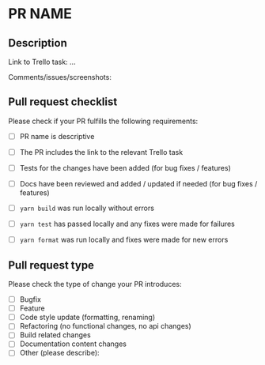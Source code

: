 # PR NAME
## Description
Link to Trello task: ...

Comments/issues/screenshots:


## Pull request checklist

Please check if your PR fulfills the following requirements:
- [ ] PR name is descriptive
- [ ] The PR includes the link to the relevant Trello task
- [ ] Tests for the changes have been added (for bug fixes / features)
- [ ] Docs have been reviewed and added / updated if needed (for bug fixes / features)

- [ ] `yarn build` was run locally without errors
- [ ] `yarn test` has passed locally and any fixes were made for failures
- [ ] `yarn format` was run locally and fixes were made for new errors


## Pull request type

Please check the type of change your PR introduces:
- [ ] Bugfix
- [ ] Feature
- [ ] Code style update (formatting, renaming)
- [ ] Refactoring (no functional changes, no api changes)
- [ ] Build related changes
- [ ] Documentation content changes
- [ ] Other (please describe):

